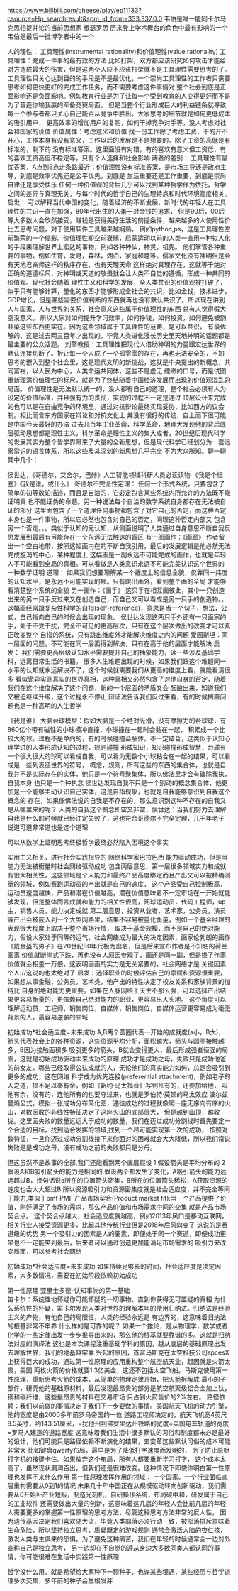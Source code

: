 https://www.bilibili.com/cheese/play/ep11133?csource=Hp_searchresult&spm_id_from=333.337.0.0
韦伯是唯一能同卡尔马克思相提并论的当前思想家  根瑟罗思
历来登上学术舞台的角色中最有影响的一个
韦伯是最后一批博学者中的一个 

人的理性：
工具理性(instrumental rationality)和价值理性(value rationality)
工具理性：完成一件事的最有效的方法
比如打架，双方都应该研究如何攻击才能给对方造成最大的伤害，但是这两个人应不应该打架就不是工具理性需要思考的了。
工具理性只关心达到目的的手段是不是最优化，一个崇尚工具理性的工作者只需要思考如何更快更好的完成工作任务，而不需要考虑这件事情对
整个社会到底是正面影响还是负面影响。例如教育行业是为了让每一个受到教育的人变得更好而不是为了营造你输我赢的军备竞赛局面。
但是当整个行业形成巨大的利益链条就导致每一个参与者都只关心自己能否从竞争中胜出。大家思考的细节就是如何更低成本的吸引用户，
更高效率的增加用户的复购，如何干掉竞争对手等，没人考虑对社会和国家的价值
价值属性：考虑意义和价值
找一份工作除了考虑工资，干的开不开心，工作本身有没有意义，工作以后的发展是不是想要的。除了工资的高低是有标准的，剩下的
没有标准答案。这里面没有对错，有的喜欢有意义但工资低，有的喜欢工资高但不稳定等，只有个人选择和社会影响
两者的差别：
工具理性有最优答案，A点到B点走条路最近；价值理性没有标准答案，是市场主导还是政府主导，到底是效率优先还是公平优先，到底是
生活重要还是工作重要，到底是崇尚自律还是享受快乐
任何一种价值观的背后几乎可以找到某种哲学作为依托，哲学之间的差异与真理无关，与每个时代的哲学自己的生理特点和时代环境高度相关。
启发：
可以解释当代中国的变化，随着经济的不断发展，新时代的年轻人在工具理性的共识一直在加强，80年代出生的人羞于对金钱的追求，
 但是90后，00后等大多数人会欣然接受，赚钱是获得美好生活的前提条件，越来越多的人使用性价比去思考问题，对于使用软件工具越来越娴熟，
例如python,ps，这是工具理性空前繁荣的一个缩影。价值理性却空前衰弱，启蒙运动以前的人类一直用一种拟人化的手段来理解世界上宏达的事物，例如各种神仙，神灵，祖先。
他们掌管各种重要的事物，例如生育，发财，森林，湖泊，家庭和睦等。儒家文化没有神明但是会有天地君亲师这样的秩序存在，也有天理天命
这样绝对真理存在，这就等于绝对正确的道德标尺，对神明或天道的敬畏就会让人类不自觉的遵循，形成一种共同的价值观。现代社会随着
理性主义和科学的发展，全人类共识的价值观被打破了，似乎只有能够计算，量化的东西才能够形成全社会的共识，比如金钱，技术进步，
GDP增长，但是哪些需要价值判断的东西就再也没有默认共识了。所以现在讲到人与国家，人与世界的关系，社会意义这些属于价值理性的东西
总有人觉得假大空没意义。
所以大家对如何提升学习效率，如何挣钱，如何投资，如何避免被割韭菜这些东西更实在。因为这些领域属于工具理性的范畴，是可以共识，
有最优解的，这是过去两三百年才出现的，毕竟人类进化漫长历史里天地神明的话题都是最主要的公众话题。
刘擎教授：工具理性把现代人借助神明的力量跟宏达世界的默认连接切断了。折让每一个人成了一个孤零零的存在，再也无法安全的，不加
思考的嵌入到整个社会里，这是现代文明的新挑战，这就是中央提出的新概念，共同富裕，以人民为中心，人类命运共同体，这些不是虚无
缥缈的口号，而是试图重新理清价值理性的标尺，就是为了终结随着中国经济发展而出现的价值观混乱的局面。
价值理性是无法默认统一的，没人都有自己的道理，整个社会必须有人为设定的价值标准，并且强有力的贯彻，实现的过程不一定是通过
顶层设计来完成的也可以是在自由竞争的环境里，通过对抗辩论最终实现妥协，比如西方的议会制。相比而言东方国家在辩论和对抗文化上
并没有很好的传统，自上而下很可能是中国今天最好的办法
过去几百年工业革命，科学革命，地理大发现他的背后底层驱动思想都是理性主义，科学革命是理性主义的集大成者，20世纪后现代科学
的发展其实为整个哲学界带来了大量的全新思想，但是现代科学已经划分为一套远离常识的语言体系，所以这些及其深刻的新思想几乎完全
不为大众所知。聊一聊其中几个：

侯世达，《哥德尔，艾舍尔，巴赫》人工智能领域科研人员必读读物
《我是个怪圈》《我是谁，或什么》
哥德尔不完全性定理： 
任何一个形式系统，只要包含了简单的初等数论描述，而且是自洽的，它必定包含某些系统内所允许的方法既不能证明真
也不能证伪的命题。另一种说法每个自洽的数学系统自身都存在无法被自证的部分
这里面包含了一个道理任何事物都包含了对它自己的否定，而这种否定本身也是一件事物，所以它必然也包含对自己的否定，同理这种否定内部又
包含另一个否定。。。类似于认知的元认知，从侧面说明了人类通过自身意思不断自我反思发展到最后有可能存在一个永远无法触达的盲区
有一部画作：《画廊》 作者留出一个空白地带，按照这幅画内在的不断自我引用，最后的发展逻辑是他必然无法完成旋涡的中心，某种程度上
这幅画是一副永远不可能完成的画作，也就是年轻人不可能看到全局的真相。可以看做是人类意识永远不可能完美认识这个世界的
一种数学证明
道理：
如果我们想要理解某一个维度上的信息全貌，仅靠同一纬度的认知水平，是永远不可能实现的额。只有跳出画外，看到整个画的全局
才能够看清楚整个系统的全貌
另一画作：《画手》 这只手在相互画彼此，其中一只创造出来的另一只手反过来又在创造自己，而自己又可以看成是另一只手的创造物。。
这幅画经常跟复杂性科学的自指(self-reference)，意思是当一个句子，想法，公式，自己指向自己的时候会出现的现象。
侯世达发现这两只手外还有一只画家的手，处于不受干扰，完全不可见的更高层次，只有在这个层次做出的改变才可以真正改变整个
自指的系统，只有跳出维度外才能解决维度之内的问题
爱因斯坦：同一层面的问题，不可能在同一层面得到解决，只有在高于他的层面才能解决
启发：
我们需要更高层级认知水平需要提升自己的抽象能力，读一些涉及基础学科，远离日常生活的书籍。
很多人生难题出现的时候，如果我们跟这个难题同一水平的认知就永远解决不了，这个时候就需要我们从更高的维度上看，就能看清很多
看似诡异实则真实的世界真相，这种真相又必然包含了对他自身的否定，随着我们在这个维度解决了这个问题，新的一个层面的矛盾又会
酝酿出来，知道我们又被迫继续升级，这个过程永不停止
辩证法告诉我们反过来看，有的时候搁置问题也是一种高明的人生哲学


《我是谁》
大脑台球模型：假如大脑是一个绝对光滑，没有摩擦力的台球球，有860亿个带有磁性的小球横冲直撞，小球撞在一起时会黏在一起，
积累成一个比较大的球，过程不是单向的，有的时候碰撞会解体，不一定结合，这类似于认知心理学讲的人类形成认知的过程，规则碰撞
形成知识，知识碰撞形成智慧，台球有一个很大很大的球可以看成自我，可以看为无数个小球粘合在一起的结果，可以看成是一些列表征世界的符号，
概念，规则，所有这些的东西的集合体，也就是自我并不是实际存在的实体，他只是一个符号聚集体，所以佛法里才会有破除我执，自我本身
也只是一个种执念
侯世达发现自我不只是一个别动的概念集合体，他更加是一个能够主动认识自己实体，这是自指现象，也就是自我能够意识到自我这个概念的
存在，如果像佛法说的自我是不存在的，那么意识到这种不存在的自我又是从哪里来的呢？
人类的自我这个概念即空又非空，侯世达：当我们努力去理解自我是什么的时候就已经注定失败了，这也符合哥德尔不完全定理，几千年老子
说道可道非常道也是这个道理


可以从数学上证明思考终极哲学最终必然陷入困境这个事实

实用主义相关，进行社会实践指导的
网络科学家巴拉巴西
能力驱动成功，但是当能力无法被衡量时社会网络驱动成功
包含两层意思，第一层很多领域实力和成就有很大相关性，这些领域是个人能力和最终产品高度绑定而且产出又可以被精确测量的领域，例如赛跑运动员的产出就是自己的速度，
这个产品受自己控制极高，运动员速度越快，产品和潜在价值越高，潜在价值意味着不一定市场在一开始就能够发现，但是整体而言成就和能力的相关性很高，网球运动员，代码工程师，up主，销售人员，能力决定成就
第二层意思，投资从业者，艺术家，公务员，演员等产出会被嵌入到一个大型网路里，结果不容易被量化衡量，例如一个基金经理的表现很大程度上取决于整个市场行情，
取决于基金规模，而不是自己的绝对能力，假设大家处于同等的运气，社会网络成为最大的决定因素，画家伦勃朗的画作《戴金盔的男子》在20世纪80年代极为出名，但是后来宣布作者是不知名的荷兰画家
价值就断崖式下跌，再也没有人原因参观了，画还是同一副，但是换了作家价值就会相差一万倍，这表明画画的实力是无关紧要的，社会网络才是
关键因素
个人://这说的也太绝对了
启发：选择职业的时候评估自己的禀赋和资源很重要，如果想从事金融，公务员，艺术类，他产出的特性决定了校友关系和家族背景的加持比
自身的绝对能力更重要。如果在人脉网络上天生不那么强，可以选择产出结果更容易衡量的，更依赖自己绝对能力的职业，更容易出人头地。
这个角度可以理解运动员，工程师，销售岗位，自媒体，销售岗位，自媒体运营更容易成为毫无背景的人，最容易逆袭的领域

初始成功*社会适应度=未来成功
A,B两个圆圈代表一开始的成就度(a小，B大)，箭头代表社会上的各种资源，这些资源平均分配，面积越大，箭头与圆圈接触越多，B因为接触面积多
吸引更多的箭头，B就会变得更大，最后形成强者恒强的局面，这就是初始成功驱动未来成功的原理
成功才是成功之母，失败只是成功他爸的前女友。哪些已经取得公认成就的人，无论他们的真实能力如何，总是会吸引到更多的成功，这在网络
科学成为优先连接(preferential attachment)，例如老子的人之道，损不足以奉有余，例如《新约·马太福音》写到凡有的，还要加给他，
叫他有余，没有的，连他所有的也要夺过来，也就是罗伯特·莫顿的马太效应
波尔兹曼熵公式，模拟一张成功分布简化图，通往成功的过程就像爬一座无序向有序的火山，对数函数的非线性特征决定了这座火山的底部很大，
但是越到山顶，越收拢。这里面失败的数量远远大于成功的数量，我们在迈过成功分割线时首先要定一个合适的目标，找到适合发挥的领域,找到一个尽可能实现第一次的成功，
按照对数特征，一旦你迈过成功分割线接下来你面对的困难就会大大降低，所以我们常说失败是是成功之母，没有成功之前的失败都只是分母。

但这虽然不是故事的全部,我们还能看到两个底层假设
1 假设箭头是平均分布的 2 假设A和B吸引箭头的能力是相同的
假设两个都发生了变化，A吸引箭头的能力远远超过B，换句话说a所在的位置箭头密集，B所在的位置箭头稀松，A获取资源的速度也会大大超过B
所以资源吸引力和资源密集度就是社会适应度，并不完全等同于能力,类似于pmf
PMF 产品市场契合(Product market fit):当一个产品提供了价值，刚好满足了市场的需求，那么产品价值和市场需求中间的交集
就是产品市场契合点。
这个契合点越大，社会适应度就越高，例如2013年风口是移动互联网，相关行业人接受资源更多，比起其他传统行业但是2018年后风向变了
这说的是赛道级的优势
另一个吸引力的因素是人的要素，即便处于同一个赛道，即便成功更早也不一定能笑到最后，后来者可以通过创造更加能满足市场需求的
吸引力来改变局面，可以参考社会网络

初始成功*社会适应度=未来成功
如果持续足够长的时间，社会适应度是决定因素，大多数情况，需要在初始阶段依赖初始成功



第一性原理  亚里士多德-认知事物的第一基础  
笛卡尔：系统性地怀疑你可能怀疑的一切事物，直到你获得无可置疑的真相
为什么系统性的怀疑，笛卡尔发现人类对世界的理解本年的使用归纳法。归纳法是经验主义的产物，有他自己的局限性，人类的经验永远是
有边界的，这意味着归纳法的根基非常不牢靠
什么样的是可靠的呢？
如果一个推论，是从物理学，数学或者化学的一些定律出发一步步推导出来的，那么他的根基就要靠谱的多。这就是归纳法对应的演绎法
这也是本次课程注重基础学科的原因，越从底层的基础原理出发去理解世界，我们的地基越牢靠
兴起的原因，首富马斯克在太空科技公司spcesX上获得巨大的成功，通过第一性原理的应用重构整个航空航天业，起因就是火箭太贵，美国
两枚火箭的价格就要1.3亿美金，这还不包括太空飞船。马斯克使用第一性原理，重新思考火箭的成本，从简单的物理定律开始，把火箭拆解成
最小的子部件，研究他的基础原材料，最后发现最昂贵的部分是航空航天级铝合金加上钛，铜和碳纤维，这些最昂贵的材料在交易市场
只占到火箭售价的2%左右。
路径依赖：我们以前做的事情决定了我们下一步要做的事情。美国航天飞机的动力引擎，他的宽度是由2000多年前罗马帝国的一位
道路工程师决定的，航天飞机宽4英尺8.5英寸，约143.51厘米，=犹他州到佛罗里达州铁路的宽度=英国电车轨道的宽度=罗马人建造的道路宽度
这意味着我们生活中很多默认的习俗和制度都未必是最好的设计，他们可能只是路径依赖不断演化的结果，去变革这些默认习俗的成本可能
非常大
比如键盘qwerty布局，最早是为了降低打字速度而发明的， 为了防止原始打字机的按键卡住。如果放弃这个布局，所有人都要重新学习打字，
这个成本太高了，虽然现状漏洞百出，但我们还是很难改变。这种情况下即使你明白第一性原理也发挥不来什么作用
第一性原理发挥作用的领域：
一个国家、一个行业面临底层重构需要从0到1的情况
未来几十年中国正在从规模驱动转向创新驱动，我们需要从0开始补产业短板，制造光刻机，自研操作系统，布局碳中和，研发属于自己的工业软件
还需要做出大量的创新，这意味着这几届的年轻人会比前几届的年轻人需要更多的掌握第一性原理的思考方法，尽管这种思考方法非常的反人性，
因为遗传基因决定我们喜欢随大流，毕竟人类部落必须行动一致，被部落排斥意味着生命危险，所以坚持独立思考，质疑既定的游戏规则
通常会激活大脑的杏仁核，激发人类与生俱来的恐惧，为了避免这种痛苦，我们在年轻的时候通常会一边对外宣称自己是独立思考，
另一边却在不自觉的遵从身边大多数同类人都认同的事情，你可能很难在生活中实践第一性原理

哲学没什么用，就是希望给大家种下一颗种子，也许某些境遇，某些经历与哲学道理多次交集，多年前的种子会生根发芽
